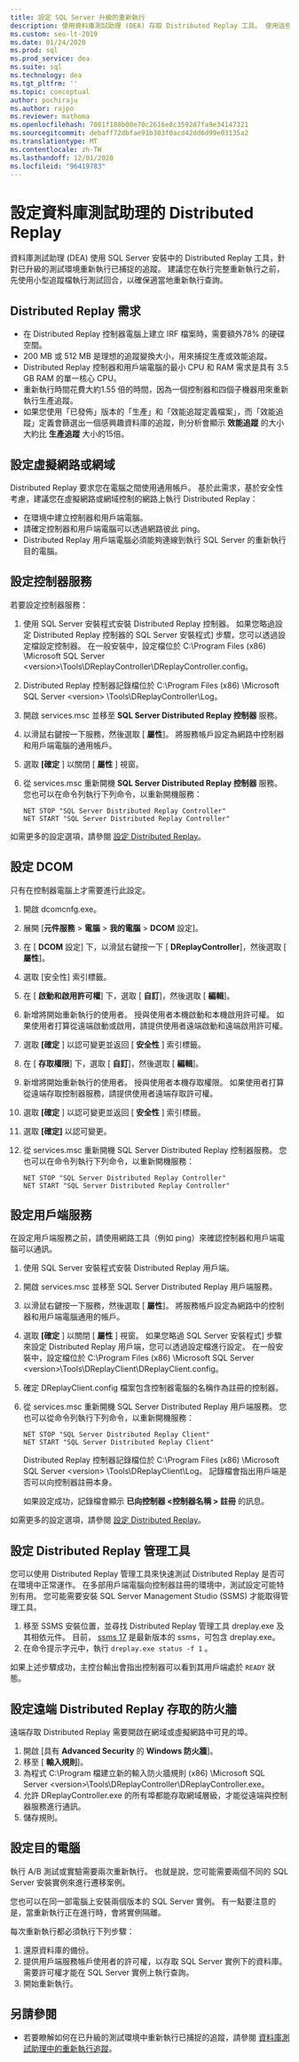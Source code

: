 ```yaml
---
title: 設定 SQL Server 升級的重新執行
description: 使用資料庫測試助理 (DEA) 存取 Distributed Replay 工具。 使用這些工具來針對已升級的測試環境重新執行已捕捉的追蹤。
ms.custom: seo-lt-2019
ms.date: 01/24/2020
ms.prod: sql
ms.prod_service: dea
ms.suite: sql
ms.technology: dea
ms.tgt_pltfrm: ''
ms.topic: conceptual
author: pochiraju
ms.author: rajpo
ms.reviewer: mathoma
ms.openlocfilehash: 7001f188b00e70c2616e8c3592d7fa9e34147321
ms.sourcegitcommit: debaff72dbfae91b303f0acd42dd6d99e03135a2
ms.translationtype: MT
ms.contentlocale: zh-TW
ms.lasthandoff: 12/01/2020
ms.locfileid: "96419783"
---
```

# <a name="configure-distributed-replay-for-database-experimentation-assistant"></a>設定資料庫測試助理的 Distributed Replay

資料庫測試助理 (DEA) 使用 SQL Server 安裝中的 Distributed Replay 工具，針對已升級的測試環境重新執行已捕捉的追蹤。 建議您在執行完整重新執行之前，先使用小型追蹤檔執行測試回合，以確保適當地重新執行查詢。

## <a name="distributed-replay-requirements"></a>Distributed Replay 需求

- 在 Distributed Replay 控制器電腦上建立 IRF 檔案時，需要額外78% 的硬碟空間。
- 200 MB 或 512 MB 是理想的追蹤變換大小，用來捕捉生產或效能追蹤。
- Distributed Replay 控制器和用戶端電腦的最小 CPU 和 RAM 需求是具有 3.5 GB RAM 的單一核心 CPU。
- 重新執行時間花費大約1.55 倍的時間，因為一個控制器和四個子機器用來重新執行生產追蹤。
- 如果您使用「已發佈」版本的「生產」和「效能追蹤定義檔案」，而「效能追蹤」定義會篩選出一個感興趣資料庫的追蹤，則分析會顯示 **效能追蹤** 的大小大約比 **生產追蹤** 大小的15倍。

## <a name="set-up-a-virtual-network-or-domain"></a>設定虛擬網路或網域

Distributed Replay 要求您在電腦之間使用通用帳戶。 基於此需求，基於安全性考慮，建議您在虛擬網路或網域控制的網路上執行 Distributed Replay：

- 在環境中建立控制器和用戶端電腦。
- 請確定控制器和用戶端電腦可以透過網路彼此 ping。
- Distributed Replay 用戶端電腦必須能夠連線到執行 SQL Server 的重新執行目的電腦。

## <a name="set-up-the-controller-service"></a>設定控制器服務

若要設定控制器服務：

1. 使用 SQL Server 安裝程式安裝 Distributed Replay 控制器。 如果您略過設定 Distributed Replay 控制器的 SQL Server 安裝程式] 步驟，您可以透過設定檔設定控制器。 在一般安裝中，設定檔位於 C:\Program Files (x86) \Microsoft SQL Server \<version\>\Tools\DReplayController\DReplayController.config。
2. Distributed Replay 控制器記錄檔位於 C:\Program Files (x86) \Microsoft SQL Server \<version\> \Tools\DReplayController\Log。
3. 開啟 services.msc 並移至 **SQL Server Distributed Replay 控制器** 服務。
4. 以滑鼠右鍵按一下服務，然後選取 [ **屬性**]。 將服務帳戶設定為網路中控制器和用戶端電腦的通用帳戶。
5. 選取 **[確定** ] 以關閉 [ **屬性** ] 視窗。
6. 從 services.msc 重新開機 **SQL Server Distributed Replay 控制器** 服務。 您也可以在命令列執行下列命令，以重新開機服務：

   `NET STOP "SQL Server Distributed Replay Controller"`</br>
   `NET START "SQL Server Distributed Replay Controller"`

如需更多的設定選項，請參閱 [設定 Distributed Replay](../tools/distributed-replay/configure-distributed-replay.md)。

## <a name="configure-dcom"></a>設定 DCOM

只有在控制器電腦上才需要進行此設定。

1. 開啟 dcomcnfg.exe。
2. 展開 [**元件服務**  >  **電腦**  >  **我的電腦**  >  **DCOM** 設定]。
3. 在 [ **DCOM** 設定] 下，以滑鼠右鍵按一下 [ **DReplayController**]，然後選取 [ **屬性**]。
4. 選取 [安全性] 索引標籤。
5. 在 [ **啟動和啟用許可權**] 下，選取 [ **自訂**]，然後選取 [ **編輯**]。
6. 新增將開始重新執行的使用者。 授與使用者本機啟動和本機啟用許可權。 如果使用者打算從遠端啟動或啟用，請提供使用者遠端啟動和遠端啟用許可權。
7. 選取 **[確定** ] 以認可變更並返回 [ **安全性** ] 索引標籤。
8. 在 [ **存取權限**] 下，選取 [ **自訂**]，然後選取 [ **編輯**]。
9. 新增將開始重新執行的使用者。 授與使用者本機存取權限。 如果使用者打算從遠端存取控制器服務，請提供使用者遠端存取許可權。
10. 選取 **[確定** ] 以認可變更並返回 [ **安全性** ] 索引標籤。
11. 選取 **[確定]** 以認可變更。
12. 從 services.msc 重新開機 SQL Server Distributed Replay 控制器服務。 您也可以在命令列執行下列命令，以重新開機服務：

    `NET STOP "SQL Server Distributed Replay Controller"`</br>
    `NET START "SQL Server Distributed Replay Controller"`

## <a name="set-up-the-client-service"></a>設定用戶端服務

在設定用戶端服務之前，請使用網路工具（例如 ping）來確認控制器和用戶端電腦可以通訊。

1. 使用 SQL Server 安裝程式安裝 Distributed Replay 用戶端。
2. 開啟 services.msc 並移至 SQL Server Distributed Replay 用戶端服務。
3. 以滑鼠右鍵按一下服務，然後選取 [ **屬性**]。 將服務帳戶設定為網路中的控制器和用戶端電腦通用的帳戶。
4. 選取 **[確定** ] 以關閉 [ **屬性** ] 視窗。 如果您略過 SQL Server 安裝程式] 步驟來設定 Distributed Replay 用戶端，您可以透過設定檔進行設定。 在一般安裝中，設定檔位於 C:\Program Files (x86) \Microsoft SQL Server \<version\>\Tools\DReplayClient\DReplayClient.config。
5. 確定 DReplayClient.config 檔案包含控制器電腦的名稱作為註冊的控制器。
6. 從 services.msc 重新開機 SQL Server Distributed Replay 用戶端服務。 您也可以從命令列執行下列命令，以重新開機服務：

    `NET STOP "SQL Server Distributed Replay Client"`</br>
    `NET START "SQL Server Distributed Replay Client"`

    Distributed Replay 控制器記錄檔位於 C:\Program Files (x86) \Microsoft SQL Server \<version\> \Tools\DReplayClient\Log。 記錄檔會指出用戶端是否可以向控制器註冊本身。

    如果設定成功，記錄檔會顯示 **已向控制器 <控制器名稱 \> 註冊** 的訊息。

如需更多的設定選項，請參閱 [設定 Distributed Replay](../tools/distributed-replay/configure-distributed-replay.md)。

## <a name="set-up-distributed-replay-administration-tools"></a>設定 Distributed Replay 管理工具

您可以使用 Distributed Replay 管理工具來快速測試 Distributed Replay 是否可在環境中正常運作。 在多部用戶端電腦向控制器註冊的環境中，測試設定可能特別有用。 您可能需要安裝 SQL Server Management Studio (SSMS) 才能取得管理工具。

1. 移至 SSMS 安裝位置，並尋找 Distributed Replay 管理工具 dreplay.exe 及其相依元件。 目前， [ssms 17](../ssms/release-notes-ssms.md#1791) 是最新版本的 ssms，可包含 dreplay.exe。
2. 在命令提示字元中，執行 `dreplay.exe status -f 1` 。

如果上述步驟成功，主控台輸出會指出控制器可以看到其用戶端處於 `READY` 狀態。

## <a name="configure-the-firewall-for-remote-distributed-replay-access"></a>設定遠端 Distributed Replay 存取的防火牆

遠端存取 Distributed Replay 需要開啟在網域或虛擬網路中可見的埠。

1. 開啟 [具有 **Advanced Security** 的 **Windows 防火牆**]。
2. 移至 [ **輸入規則**]。
3. 為程式 C:\Program 檔建立新的輸入防火牆規則 (x86) \Microsoft SQL Server \<version\>\Tools\DReplayController\DReplayController.exe。
4. 允許 DReplayController.exe 的所有埠都能存取網域層級，才能從遠端與控制器服務進行通訊。
5. 儲存規則。

## <a name="set-up-target-computers"></a>設定目的電腦

執行 A/B 測試或實驗需要兩次重新執行。 也就是說，您可能需要兩個不同的 SQL Server 安裝實例來進行遷移案例。

您也可以在同一部電腦上安裝兩個版本的 SQL Server 實例。 有一點要注意的是，當重新執行正在進行時，會將實例隔離。

每次重新執行都必須執行下列步驟：

1. 還原資料庫的備份。
2. 提供用戶端服務帳戶使用者的許可權，以存取 SQL Server 實例下的資料庫。 需要許可權才能在 SQL Server 實例上執行查詢。
3. 開始重新執行。

## <a name="see-also"></a>另請參閱

- 若要瞭解如何在已升級的測試環境中重新執行已捕捉的追蹤，請參閱 [資料庫測試助理中的重新執行追蹤](database-experimentation-assistant-replay-trace.md)。
